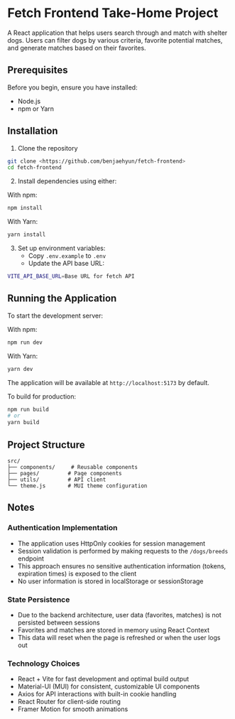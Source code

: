 # Fetch Frontend Take-Home Project

A React application that helps users search through and match with shelter dogs. Users can filter dogs by various criteria, favorite potential matches, and generate matches based on their favorites.

## Prerequisites

Before you begin, ensure you have installed:
- Node.js 
- npm or Yarn 

## Installation

1. Clone the repository
```bash
git clone <https://github.com/benjaehyun/fetch-frontend>
cd fetch-frontend
```

2. Install dependencies using either:

With npm:
```bash
npm install
```

With Yarn:
```bash
yarn install
```

3. Set up environment variables:
   - Copy `.env.example` to `.env`
   - Update the API base URL:
```bash
VITE_API_BASE_URL=Base URL for fetch API 
```

## Running the Application

To start the development server:

With npm:
```bash
npm run dev
```

With Yarn:
```bash
yarn dev
```

The application will be available at `http://localhost:5173` by default.

To build for production:
```bash
npm run build
# or
yarn build
```

## Project Structure

```
src/
├── components/     # Reusable components
├── pages/         # Page components
├── utils/         # API client
└── theme.js       # MUI theme configuration
```

## Notes

### Authentication Implementation
- The application uses HttpOnly cookies for session management
- Session validation is performed by making requests to the `/dogs/breeds` endpoint
- This approach ensures no sensitive authentication information (tokens, expiration times) is exposed to the client
- No user information is stored in localStorage or sessionStorage

### State Persistence
- Due to the backend architecture, user data (favorites, matches) is not persisted between sessions
- Favorites and matches are stored in memory using React Context
- This data will reset when the page is refreshed or when the user logs out

### Technology Choices
- React + Vite for fast development and optimal build output
- Material-UI (MUI) for consistent, customizable UI components
- Axios for API interactions with built-in cookie handling
- React Router for client-side routing
- Framer Motion for smooth animations

